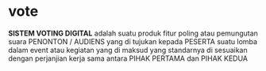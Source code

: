 # vote

**SISTEM VOTING DIGITAL** adalah suatu produk fitur poling atau pemungutan suara PENONTON / AUDIENS yang di tujukan kepada PESERTA suatu lomba dalam event atau kegiatan yang di maksud yang standarnya di sesuaikan dengan perjanjian kerja sama antara PIHAK PERTAMA dan PIHAK KEDUA

